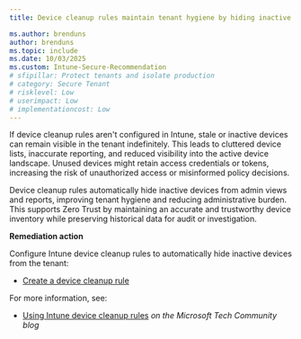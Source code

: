 ```yaml
---
title: Device cleanup rules maintain tenant hygiene by hiding inactive devices

ms.author: brenduns
author: brenduns
ms.topic: include
ms.date: 10/03/2025
ms.custom: Intune-Secure-Recommendation
# sfipillar: Protect tenants and isolate production
# category: Secure Tenant
# risklevel: Low
# userimpact: Low
# implementationcost: Low
---
```

If device cleanup rules aren't configured in Intune, stale or inactive devices can remain visible in the tenant indefinitely. This leads to cluttered device lists, inaccurate reporting, and reduced visibility into the active device landscape. Unused devices might retain access credentials or tokens, increasing the risk of unauthorized access or misinformed policy decisions. 

Device cleanup rules automatically hide inactive devices from admin views and reports, improving tenant hygiene and reducing administrative burden. This supports Zero Trust by maintaining an accurate and trustworthy device inventory while preserving historical data for audit or investigation.

**Remediation action**

Configure Intune device cleanup rules to automatically hide inactive devices from the tenant:  
- [Create a device cleanup rule](/intune/intune-service/fundamentals/device-cleanup-rules#how-to-create-a-device-cleanup-rule)

For more information, see:  
- [Using Intune device cleanup rules](https://techcommunity.microsoft.com/blog/devicemanagementmicrosoft/using-intune-device-cleanup-rules-updated-version/3760854) *on the Microsoft Tech Community blog*

